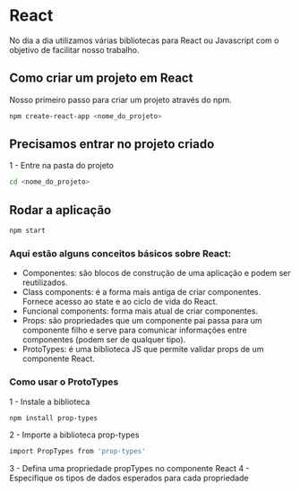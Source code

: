 # React

No dia a dia utilizamos várias bibliotecas para React ou Javascript com o objetivo de facilitar nosso trabalho. 

## Como criar um projeto em React

Nosso primeiro passo para criar um projeto através do npm.

```bash
npm create-react-app <nome_do_projeto>
```

## Precisamos entrar no projeto criado

 1 - Entre na pasta do projeto 
 ```bash
cd <nome_do_projeto>
```

## Rodar a aplicação

 ```bash
npm start
```

### Aqui estão alguns conceitos básicos sobre React:

- Componentes: são blocos de construção de uma aplicação e podem ser reutilizados.
- Class components: é a forma mais antiga de criar componentes. Fornece acesso ao state e ao ciclo de vida do React.
- Funcional components: forma mais atual de criar componentes.
- Props: são propriedades que um componente pai passa para um componente filho e serve para comunicar informações entre componentes (podem ser de qualquer tipo).
- ProtoTypes: é uma biblioteca JS que permite validar props de um componente React.

### Como usar o ProtoTypes

1 - Instale a biblioteca 
```bash
npm install prop-types
```
2 - Importe a biblioteca prop-types
```bash
import PropTypes from 'prop-types'
```
3 - Defina uma propriedade propTypes no componente React
4 - Especifique os tipos de dados esperados para cada propriedade

